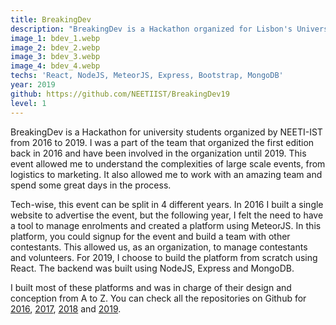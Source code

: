 ```yaml
---
title: BreakingDev
description: "BreakingDev is a Hackathon organized for Lisbon's University students. For the 2016 edition I designed the website for the event. From 2017 onward, I developed a web application to manage sign ups and other staff tasks."
image_1: bdev_1.webp
image_2: bdev_2.webp
image_3: bdev_3.webp
image_4: bdev_4.webp
techs: 'React, NodeJS, MeteorJS, Express, Bootstrap, MongoDB'
year: 2019
github: https://github.com/NEETIIST/BreakingDev19
level: 1
---
```


BreakingDev is a Hackathon for university students organized by NEETI-IST from 2016 to 2019. I was a part of the team that organized the first edition back in 2016 and have been involved in the organization until 2019.
This event allowed me to understand the complexities of large scale events, from logistics to marketing. It also allowed me to work with an amazing team and spend some great days in the process.

Tech-wise, this event can be split in 4 different years. In 2016 I built a single website to advertise the event, but the following year, I felt the need to have a tool to manage enrolments and created a platform using MeteorJS. In this platform, you could signup for the event and build a team with other contestants. This allowed us, as an organization, to manage contestants and volunteers.
For 2019, I choose to build the platform from scratch using React. The backend was built using NodeJS, Express and MongoDB.

I built most of these platforms and was in charge of their design and conception from A to Z. You can check all the repositories on Github for [2016](https://github.com/NEETIIST/breakingdev), [2017](https://github.com/NEETIIST/BreakingDev17), [2018](https://github.com/NEETIIST/BreakingDev18) and [2019](https://github.com/NEETIIST/BreakingDev19).
 
